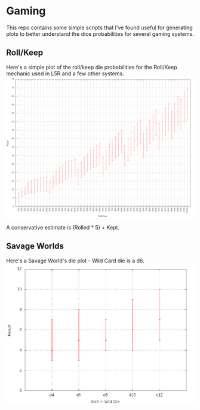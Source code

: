 # Gaming

This repo contains some simple scripts that I've found useful for generating plots to better understand the dice probabilities for several gaming systems.

## Roll/Keep
Here's a simple plot of the roll/keep die probabilities for the Roll/Keep mechanic used in L5R and a few other systems.
![L5R chart](l5r.png)

A conservative estimate is (Rolled * 5) + Kept.


## Savage Worlds

Here's a Savage World's die plot - Wild Card die is a d6.
![Savage Worlds Plot](sw.png)

